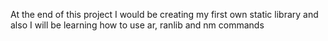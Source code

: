 At the end of this project I would be creating my first own static library
and also I will be learning how to use ar, ranlib and nm commands
